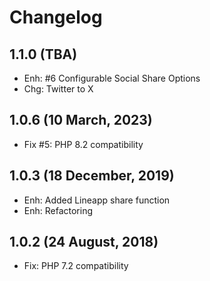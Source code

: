 Changelog
=========

1.1.0 (TBA)
-----------------------
- Enh: #6 Configurable Social Share Options
- Chg: Twitter to X

1.0.6 (10 March, 2023)
-----------------------
- Fix #5: PHP 8.2 compatibility

1.0.3 (18 December, 2019)
----------------------
- Enh: Added Lineapp share function
- Enh: Refactoring

1.0.2 (24 August, 2018)
-----------------------
- Fix: PHP 7.2 compatibility




